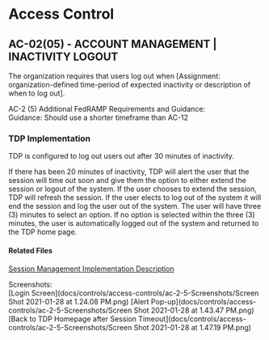 # Access Control  
## AC-02(05) - ACCOUNT MANAGEMENT | INACTIVITY LOGOUT

The organization requires that users log out when [Assignment: organization-defined time-period of expected inactivity or description of when to log out].  

AC-2 (5) Additional FedRAMP Requirements and Guidance:  
Guidance: Should use a shorter timeframe than AC-12  

### TDP Implementation  
TDP is configured to log out users out after 30 minutes of inactivity.  

If there has been 20 minutes of inactivity, TDP will alert the user that the session will time out soon and give them the option to either extend the session or logout of the system. If the user chooses to extend the session, TDP will refresh the session. If the user elects to log out of the system it will end the session and log the user out of the system.  The user will have three (3) minutes to select an option.  If no option is selected within the three (3) minutes, the user is automatically logged out of the system and returned to the TDP home page.  


#### Related Files  
[Session Management Implementation Description](../../tdrs-backend/docs/session-management.md)

Screenshots:  
[Login Screen](docs/controls/access-controls/ac-2-5-Screenshots/Screen Shot 2021-01-28 at 1.24.08 PM.png)
[Alert Pop-up](docs/controls/access-controls/ac-2-5-Screenshots/Screen Shot 2021-01-28 at 1.43.47 PM.png)
[Back to TDP Homepage after Session Timeout](docs/controls/access-controls/ac-2-5-Screenshots/Screen Shot 2021-01-28 at 1.47.19 PM.png)
